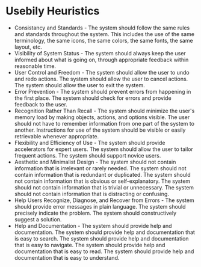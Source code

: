 # Usebily Heuristics

- Consistancy and Standards - The system should follow the same rules and standards throughout the system. This includes the use of the same terminology, the same icons, the same colors, the same fonts, the same layout, etc.
- Visibility of System Status - The system should always keep the user informed about what is going on, through appropriate feedback within reasonable time.
- User Control and Freedom - The system should allow the user to undo and redo actions. The system should allow the user to cancel actions. The system should allow the user to exit the system.
- Error Prevention - The system should prevent errors from happening in the first place. The system should check for errors and provide feedback to the user.
- Recognition Rather Than Recall - The system should minimize the user's memory load by making objects, actions, and options visible. The user should not have to remember information from one part of the system to another. Instructions for use of the system should be visible or easily retrievable whenever appropriate.
- Flexibility and Efficiency of Use - The system should provide accelerators for expert users. The system should allow the user to tailor frequent actions. The system should support novice users.
- Aesthetic and Minimalist Design - The system should not contain information that is irrelevant or rarely needed. The system should not contain information that is redundant or duplicated. The system should not contain information that is obvious or self-explanatory. The system should not contain information that is trivial or unnecessary. The system should not contain information that is distracting or confusing.
- Help Users Recognize, Diagnose, and Recover from Errors - The system should provide error messages in plain language. The system should precisely indicate the problem. The system should constructively suggest a solution.
- Help and Documentation - The system should provide help and documentation. The system should provide help and documentation that is easy to search. The system should provide help and documentation that is easy to navigate. The system should provide help and documentation that is easy to read. The system should provide help and documentation that is easy to understand.
